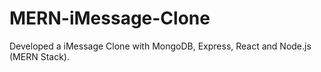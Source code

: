 # MERN-iMessage-Clone
Developed a iMessage Clone with MongoDB, Express, React and Node.js (MERN Stack).
